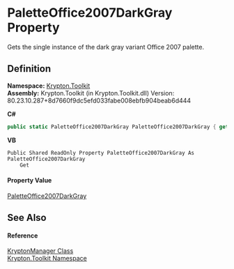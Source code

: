 # PaletteOffice2007DarkGray Property


Gets the single instance of the dark gray variant Office 2007 palette.



## Definition
**Namespace:** <a href="79d2eac2-21f4-54ff-7552-b20c33c30600.md">Krypton.Toolkit</a>  
**Assembly:** Krypton.Toolkit (in Krypton.Toolkit.dll) Version: 80.23.10.287+8d7660f9dc5efd033fabe008ebfb904beab6d444

**C#**
``` C#
public static PaletteOffice2007DarkGray PaletteOffice2007DarkGray { get; }
```
**VB**
``` VB
Public Shared ReadOnly Property PaletteOffice2007DarkGray As PaletteOffice2007DarkGray
	Get
```



#### Property Value
<a href="09691c7c-87ed-29c9-f73d-083fde95df74.md">PaletteOffice2007DarkGray</a>

## See Also


#### Reference
<a href="fd000c89-b24b-9dde-c880-bccf31b10060.md">KryptonManager Class</a>  
<a href="79d2eac2-21f4-54ff-7552-b20c33c30600.md">Krypton.Toolkit Namespace</a>  
